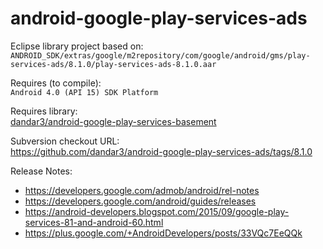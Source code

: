 android-google-play-services-ads
================================

Eclipse library project based on:<br/>
`ANDROID_SDK/extras/google/m2repository/com/google/android/gms/play-services-ads/8.1.0/play-services-ads-8.1.0.aar`

Requires (to compile):<br/>
`Android 4.0 (API 15) SDK Platform`

Requires library:<br/>
[dandar3/android-google-play-services-basement](https://github.com/dandar3/android-google-play-services-basement/)

Subversion checkout URL:<br/>
https://github.com/dandar3/android-google-play-services-ads/tags/8.1.0

Release Notes:<br/>
* https://developers.google.com/admob/android/rel-notes
* https://developers.google.com/android/guides/releases
* https://android-developers.blogspot.com/2015/09/google-play-services-81-and-android-60.html
* https://plus.google.com/+AndroidDevelopers/posts/33VQc7EeQQk
